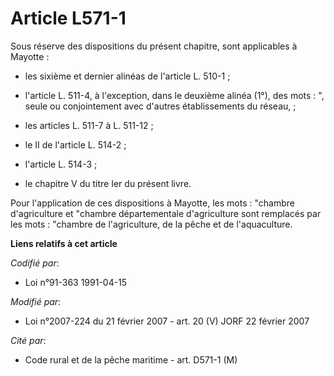 # Article L571-1

Sous réserve des dispositions du présent chapitre, sont applicables à Mayotte :

- les sixième et dernier alinéas de l'article L. 510-1 ;

- l'article L. 511-4, à l'exception, dans le deuxième alinéa (1°), des mots : ", seule ou conjointement avec d'autres
établissements du réseau, ;

- les articles L. 511-7 à L. 511-12 ;

- le II de l'article L. 514-2 ;

- l'article L. 514-3 ;

- le chapitre V du titre Ier du présent livre.

Pour l'application de ces dispositions à Mayotte, les mots : "chambre d'agriculture et "chambre départementale d'agriculture
sont remplacés par les mots : "chambre de l'agriculture, de la pêche et de l'aquaculture.

**Liens relatifs à cet article**

_Codifié par_:

  - Loi n°91-363 1991-04-15

_Modifié par_:

  - Loi n°2007-224 du 21 février 2007 - art. 20 (V) JORF 22 février 2007

_Cité par_:

  - Code rural et de la pêche maritime - art. D571-1 (M)
